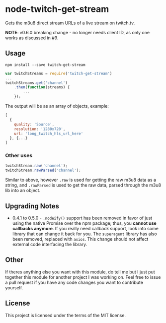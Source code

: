 node-twitch-get-stream
==========================
Gets the m3u8 direct stream URLs of a live stream on twitch.tv.

**NOTE**: v0.6.0 breaking change - no longer needs client ID, as only one works as discussed in #9.

## Usage
`npm install --save twitch-get-stream`

```javascript
var twitchStreams = require('twitch-get-stream')
...
twitchStreams.get('channel')
    .then(function(streams) {
        ...
    });
```

The output will be as an array of objects, example:
```javascript
[
  {
    quality: 'Source',
    resolution: '1280x720',
    url: 'long_twitch_hls_url_here'
  }, {...}
]
```

### Other uses
```javascript
twitchStream.raw('channel');
twitchStream.rawParsed('channel');
```
Similar to above, however `.raw` is used for getting the raw m3u8 data as a string, and `.rawParsed` is used to get the raw data, parsed through the m3u8 lib into an object.


## Upgrading Notes
* 0.4.1 to 0.5.0 - `.nodeify()` support has been removed in favor of just using the native Promise over the npm package; thus, you **cannot use callbacks anymore**. If you really need callback support, look into some library that can change it back for you. The `superagent` library has also been removed, replaced with `axios`. This change should not affect external code interfacing the library.


## Other
If theres anything else you want with this module, do tell me but I just put together this module for another project I was working on. Feel free to issue a pull request if you have any code changes you want to contribute yourself.


## License
This project is licensed under the terms of the MIT license.
